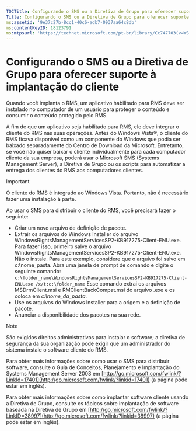 ```yaml
---
TOCTitle: Configurando o SMS ou a Diretiva de Grupo para oferecer suporte à implantação do cliente
Title: Configurando o SMS ou a Diretiva de Grupo para oferecer suporte à implantação do cliente
ms:assetid: '9e37c27b-8cc1-40c6-adb7-0937aa64c8db'
ms:contentKeyID: 18123791
ms:mtpsurl: 'https://technet.microsoft.com/pt-br/library/Cc747703(v=WS.10)'
---
```


Configurando o SMS ou a Diretiva de Grupo para oferecer suporte à implantação do cliente
========================================================================================

Quando você implanta o RMS, um aplicativo habilitado para RMS deve ser instalado no computador de um usuário para proteger o conteúdo e consumir o conteúdo protegido pelo RMS.

A fim de que um aplicativo seja habilitado para RMS, ele deve integrar o cliente do RMS nas suas operações. Antes do Windows Vista®, o cliente do RMS ficava disponível como um componente do Windows que podia ser baixado separadamente do Centro de Download da Microsoft. Entretanto, se você não quiser baixar o cliente individualmente para cada computador cliente da sua empresa, poderá usar o Microsoft SMS (Systems Management Server), a Diretiva de Grupo ou os scripts para automatizar a entrega dos clientes do RMS aos computadores clientes.

> [!Important]  
> O cliente do RMS é integrado ao Windows Vista. Portanto, não é necessário fazer uma instalação à parte.

Ao usar o SMS para distribuir o cliente do RMS, você precisará fazer o seguinte:

-   Criar um novo arquivo de definição de pacote.
-   Extrair os arquivos do Windows Installer do arquivo WindowsRightsManagementServicesSP2-KB917275-Client-ENU.exe. Para fazer isso, primeiro salve o arquivo WindowsRightsManagementServicesSP2-KB917275-Client-ENU.exe. Não o instale. Para este exemplo, considere que o arquivo foi salvo em c:\\nome\_pasta. Abra uma janela de prompt de comando e digite o seguinte comando:  
    `c:\folder_name\WindowsRightsManagementServicesSP2-KB917275-Client-ENU.exe /x/t:c:\folder_name`
    Esse comando extrai os arquivos MSDrmClient.msi e RMClientBackCompat.msi do arquivo .exe e os coloca em *c:\\nome\_da\_pasta*.
-   Use os arquivos do Windows Installer para a origem e a definição de pacote.
-   Anunciar a disponibilidade dos pacotes na sua rede.

> [!note]  
> São exigidos direitos administrativos para instalar o software; a diretiva de segurança da sua organização pode exigir que um administrador do sistema instale o software cliente do RMS.

Para obter mais informações sobre como usar o SMS para distribuir software, consulte o Guia de Conceitos, Planejamento e Implantação do Systems Management Server 2003 em [http://go.microsoft.com/fwlink/?LinkId=17401](http://go.microsoft.com/fwlink/?linkid=17401) (a página pode estar em inglês).

Para obter mais informações sobre como implantar software cliente usando a Diretiva de Grupo, consulte os tópicos sobre implantação de software baseada na Diretiva de Grupo em [http://go.microsoft.com/fwlink/?LinkID=38997](http://go.microsoft.com/fwlink/?linkid=38997) (a página pode estar em inglês).

